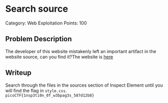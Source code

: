 # Search source
Category: Web Exploitation
Points: 100
## Problem Description
The developer of this website mistakenly left an important artifact in the website source, can you find it?The website is  [here](http://saturn.picoctf.net:50303/)
## Writeup
Search through the files in the sources section of Inspect Element until you will find the flag in `style.css`. 
<br>`picoCTF{1nsp3ti0n_0f_w3bpag3s_587d12b8}`
